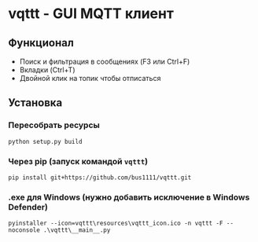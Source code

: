 # vqttt - GUI MQTT клиент
## Функционал
* Поиск и фильтрация в сообщениях (F3 или Ctrl+F)
* Вкладки (Ctrl+T)
* Двойной клик на топик чтобы отписаться

## Установка
### Пересобрать ресурсы
```
python setup.py build
```

### Через pip (запуск командой `vqttt`)
```
pip install git+https://github.com/bus1111/vqttt.git
```

### .exe для Windows (нужно добавить исключение в Windows Defender)
```
pyinstaller --icon=vqttt\resources\vqttt_icon.ico -n vqttt -F --noconsole .\vqttt\__main__.py
```
